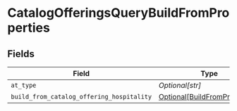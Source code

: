 # CatalogOfferingsQueryBuildFromProperties


## Fields

| Field                                                                       | Type                                                                        | Required                                                                    | Description                                                                 |
| --------------------------------------------------------------------------- | --------------------------------------------------------------------------- | --------------------------------------------------------------------------- | --------------------------------------------------------------------------- |
| `at_type`                                                                   | *Optional[str]*                                                             | :heavy_minus_sign:                                                          | N/A                                                                         |
| `build_from_catalog_offering_hospitality`                                   | [Optional[BuildFromProperties]](../../models/shared/buildfromproperties.md) | :heavy_minus_sign:                                                          | N/A                                                                         |